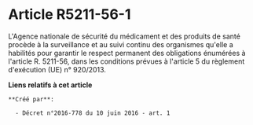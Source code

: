 # Article R5211-56-1

L'Agence nationale de sécurité du médicament et des produits de santé procède à la surveillance et au suivi continu des
organismes qu'elle a habilités pour garantir le respect permanent des obligations énumérées à l'article R. 5211-56, dans les
conditions prévues à l'article 5 du règlement d'exécution (UE) n° 920/2013.

**Liens relatifs à cet article**

	**Créé par**:

	  - Décret n°2016-778 du 10 juin 2016 - art. 1
